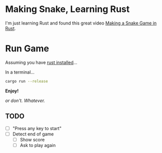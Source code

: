 # Making Snake, Learning Rust

I'm just learning Rust and found this great video [Making a Snake Game in Rust](https://www.youtube.com/watch?v=HCwMb0KslX8).

# Run Game
Assuming you have [rust installed](https://doc.rust-lang.org/book/ch01-01-installation.html)...

In a terminal...

```bash
cargo run --release
```

**Enjoy!**

_or don't. Whatever._


## TODO
- [ ] "Press any key to start"
- [ ] Detect end of game
  - [ ] Show score
  - [ ] Ask to play again 